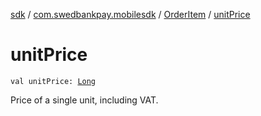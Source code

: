 [sdk](../../index.md) / [com.swedbankpay.mobilesdk](../index.md) / [OrderItem](index.md) / [unitPrice](./unit-price.md)

# unitPrice

`val unitPrice: `[`Long`](https://kotlinlang.org/api/latest/jvm/stdlib/kotlin/-long/index.html)

Price of a single unit, including VAT.

